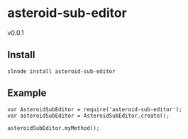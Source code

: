 # asteroid-sub-editor
v0.0.1

## Install

    slnode install asteroid-sub-editor
    
## Example

    var AsteroidSubEditor = require('asteroid-sub-editor');
    var asteroidSubEditor = AsteroidSubEditor.create();

    asteroidSubEditor.myMethod();